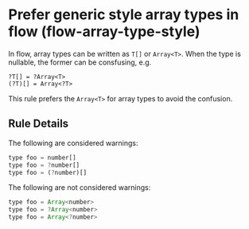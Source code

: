 # Prefer generic style array types in flow (flow-array-type-style)

In flow, array types can be written as `T[]` or `Array<T>`.  When the type is
nullable, the former can be consfusing, e.g.

```
?T[] = ?Array<T>
(?T)[] = Array<?T>
```

This rule prefers the `Array<T>` for array types to avoid the confusion.

## Rule Details

The following are considered warnings:

```js
type foo = number[]
type foo = ?number[]
type foo = (?number)[]
```

The following are not considered warnings:

```js
type foo = Array<number>
type foo = ?Array<number>
type foo = Array<?number>
```
